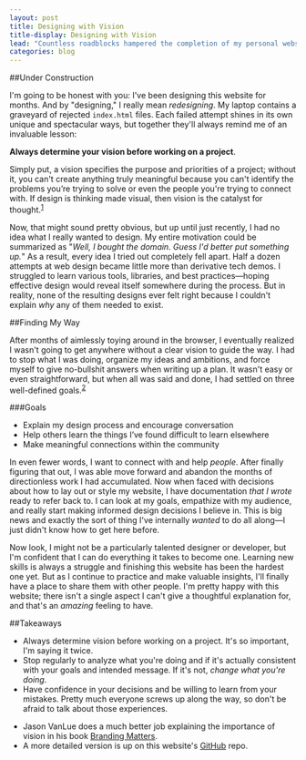 ```yaml
---
layout: post
title: Designing with Vision
title-display: Designing with Vision
lead: "Countless roadblocks hampered the completion of my personal website: problems I invented, problems I solved—and most importantly—problems I can explain my solutions to."
categories: blog
---
```


##Under Construction

I'm going to be honest with you: I've been designing this website for months. And by "designing," I really mean *redesigning*. My laptop contains a graveyard of rejected `index.html` files. Each failed attempt shines in its own unique and spectacular ways, but together they'll always remind me of an invaluable lesson:

**Always determine your vision before working on a project**.

Simply put, a vision specifies the purpose and priorities of a project; without it, you can't create anything truly meaningful because you can't identify the problems you’re trying to solve or even the people you're trying to connect with. If design is thinking made visual, then vision is the catalyst for thought.<sup><a href="#note:1">1</a></sup>

Now, that might sound pretty obvious, but up until just recently, I had no idea what I really wanted to design. My entire motivation could be summarized as "*Well, I bought the domain. Guess I'd better put something up.*" As a result, every idea I tried out completely fell apart. Half a dozen attempts at web design became little more than derivative tech demos. I struggled to learn various tools, libraries, and best practices—hoping effective design would reveal itself somewhere during the process. But in reality, none of the resulting designs ever felt right because I couldn't explain *why* any of them needed to exist.


##Finding My Way

After months of aimlessly toying around in the browser, I eventually realized I wasn't going to get anywhere without a clear vision to guide the way. I had to stop what I was doing, organize my ideas and ambitions, and force myself to give no-bullshit answers when writing up a plan. It wasn't easy or even straightforward, but when all was said and done, I had settled on three well-defined goals.<sup><a href="#note:2">2</a></sup>

###Goals

* Explain my design process and encourage conversation
* Help others learn the things I’ve found difficult to learn elsewhere
* Make meaningful connections within the community

In even fewer words, I want to connect with and help *people*. After finally figuring that out, I was able move forward and abandon the months of directionless work I had accumulated. Now when faced with decisions about how to lay out or style my website, I have documentation *that I wrote* ready to refer back to. I can look at my goals, empathize with my audience, and really start making informed design decisions I believe in. This is big news and exactly the sort of thing I've internally *wanted* to do all along—I just didn't know how to get here before.

Now look, I might not be a particularly talented designer or developer, but I'm confident that I can do everything it takes to become one. Learning new skills is always a struggle and finishing this website has been the hardest one yet. But as I continue to practice and make valuable insights, I'll finally have a place to share them with other people. I'm pretty happy with this website; there isn't a single aspect I can't give a thoughtful explanation for, and that's an *amazing* feeling to have.


##Takeaways

* Always determine vision before working on a project. It's so important, I'm saying it twice.
* Stop regularly to analyze what you're doing and if it's actually consistent with your goals and intended message. If it's not, *change what you're doing*.
* Have confidence in your decisions and be willing to learn from your mistakes. Pretty much everyone screws up along the way, so don't be afraid to talk about those experiences.


<ul class="post-footnotes">
	<li id="note:1">Jason VanLue does a much better job explaining the importance of vision in his book <a href="http://brandingmatters.net/discoverYourVision.html">Branding Matters</a>.</li>
	<li id="note:2">A more detailed version is up on this website's <a href="https://github.com/johndjameson/johndjameson.com/blob/master/docs/vision.md">GitHub</a> repo.</li>
</ul>
